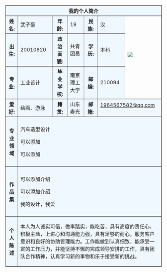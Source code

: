 <html>

<body background=https://up.enterdesk.com/edpic/cb/12/c0/cb12c0700fc6fec3daf9954456907681.jpg>

<table border="1" align="center" cellpadding="10" width="800">
<tr>
    <th colspan="7" bgcolor="aliceblue" >我的个人简介</th>
</tr>

<tr>
    <th bgcolor="aliceblue">姓名:</th>
    <td bgcolor="aliceblue"> 武子豪</td>
    <th bgcolor="aliceblue">年龄:</th>
    <td bgcolor="aliceblue">19</td>
    <th bgcolor="aliceblue">民族:</th>
    <td bgcolor="aliceblue">汉</td>
    <td rowspan="3" width="100"<p><img border="0" src="http://a1.qpic.cn/psc?/c9ec2ae1-f230-42c7-b6ae-073d5f60c10d/AnEbYoeEzDEIxNItsAwyVs4NlO.3X.KvWSrsT4R8ojcWJvt2xWbMsA*YZgiejHDe86ExhbtNPgGEzFXQTFf8Rg!!/b&ek=1&kp=1&pt=0&bo=WgB4AFoAeAARADc!&tl=1&vuin=7149788&tm=1604736000&sce=60-3-3&rf=0-0" />
</a></p></td>
</tr>

<tr>
    <th bgcolor="aliceblue">出生:</th>
    <td bgcolor="aliceblue">20010820</td>
    <th bgcolor="aliceblue">政治面貌:</th>
    <td bgcolor="aliceblue">共青团员</td>
    <th bgcolor="aliceblue">学历:</th>
    <td bgcolor="aliceblue">本科</td>
</tr>

<tr>
    <th bgcolor="aliceblue">专业:</th>
    <td bgcolor="aliceblue">工业设计</td>
    <th bgcolor="aliceblue">毕业学校:</th>
    <td bgcolor="aliceblue">南京理工大学</td>
    <th bgcolor="aliceblue">邮编:</th>
    <td bgcolor="aliceblue">210094</td>
</tr>

<tr>
     <th bgcolor="aliceblue">爱好:</th>
     <td bgcolor="aliceblue">绘画、游泳</td>
     <th bgcolor="aliceblue">籍贯:</th>
     <td bgcolor="aliceblue">山东寿光</td>
     <th bgcolor="aliceblue">邮箱:</th>
     <td bgcolor="aliceblue"colspan="2"<p><a  href="mailto:1964567582@qq.com?subject=Hello%20again">1964567582@qq.com </a></p></td>
</tr>

<tr>
     <th height="160" bgcolor="aliceblue">专业领域</th>
     <td bgcolor="aliceblue"colspan="6">
   <p>汽车造型设计</p>
   <p>可以添加</p>
   <p>可以添加</p>
    </td>
</tr>

<tr>
     <th height="160" bgcolor="aliceblue"> 作品集</th>
     <td bgcolor="aliceblue"colspan="6">
    <p>可以添加介绍</p>
    <p>可以添加介绍</p>
    <p>我的设计，我爱</p>
</tr>

<tr>
     <th height="160" bgcolor="aliceblue">个人陈述</th>
     <td bgcolor="aliceblue"colspan="6">
    <p>本人为人诚实可信，做事踏实，能吃苦，具有高度的责任心， 积极主动，上进心和沟通能力强，具有足够的耐心，服务客户意识和良好的协助管理能力。工作能做到认真细致，能承受一定的工作压力，并能坚持不懈的完成领导安排的工作，具有团队合作精神，认真学习新的事物和乐于接受新的挑战。</p>    
</tr>

</body>

</html>


